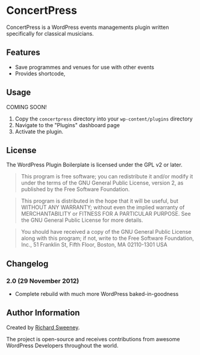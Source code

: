 # ConcertPress

ConcertPress is a WordPress events managements plugin written specifically for classical musicians.

## Features

* Save programmes and venues for use with other events
* Provides shortcode,

## Usage

COMING SOON!

1. Copy the `concertpress` directory into your `wp-content/plugins` directory
2. Navigate to the "Plugins" dashboard page
3. Activate the plugin.

## License

The WordPress Plugin Boilerplate is licensed under the GPL v2 or later.

> This program is free software; you can redistribute it and/or modify
it under the terms of the GNU General Public License, version 2, as
published by the Free Software Foundation.

> This program is distributed in the hope that it will be useful,
but WITHOUT ANY WARRANTY; without even the implied warranty of
MERCHANTABILITY or FITNESS FOR A PARTICULAR PURPOSE.  See the
GNU General Public License for more details.

> You should have received a copy of the GNU General Public License
along with this program; if not, write to the Free Software
Foundation, Inc., 51 Franklin St, Fifth Floor, Boston, MA  02110-1301  USA

## Changelog

### 2.0 (29 November 2012)

* Complete rebuild with much more WordPress baked-in-goodness

## Author Information

Created by [Richard Sweeney](http://twitter.com/richardsweeney/).

The project is open-source and receives contributions from awesome WordPress Developers throughout the world.
